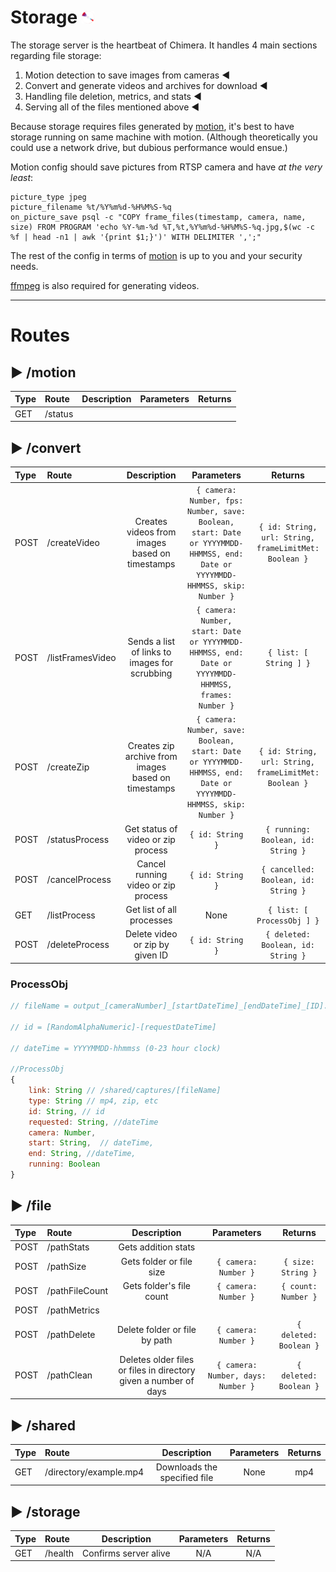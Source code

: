 # Storage <img src="../command/frontend/res/logo.png" alt="logo" width="20"/> 

The storage server is the heartbeat of Chimera. It handles 4 main sections regarding file storage:
1. Motion detection to save images from cameras ◀
2. Convert and generate videos and archives for download ◀
3. Handling file deletion, metrics, and stats ◀
4. Serving all of the files mentioned above ◀

Because storage requires files generated by [motion](https://github.com/Motion-Project/motion), it's best to have storage running on same machine with motion. (Although theoretically you could use a network drive, but dubious performance would ensue.)

Motion config should save pictures from RTSP camera and have *at the very least*:

```
picture_type jpeg
picture_filename %t/%Y%m%d-%H%M%S-%q
on_picture_save psql -c "COPY frame_files(timestamp, camera, name, size) FROM PROGRAM 'echo %Y-%m-%d %T,%t,%Y%m%d-%H%M%S-%q.jpg,$(wc -c %f | head -n1 | awk '{print $1;}')' WITH DELIMITER ',';"
```

The rest of the config in terms of [motion](https://github.com/Motion-Project/motion) is up to you and your security needs.

[ffmpeg](https://ffmpeg.org) is also required for generating videos.

---
# Routes

## ▶ /motion

|Type|Route|Description|Parameters|Returns|
| :-|:- |:-:|:-:|:-:|
|GET|/status| | | |
## ▶ /convert

|Type|Route|Description|Parameters|Returns|
| :-|:- |:-:|:-:|:-:|
|POST|/createVideo|Creates videos from images based on timestamps|`{ camera: Number, fps: Number, save: Boolean, start: Date or YYYYMMDD-HHMMSS, end: Date or YYYYMMDD-HHMMSS, skip: Number }`|`{ id: String, url: String, frameLimitMet: Boolean }`|
|POST|/listFramesVideo|Sends a list of links to images for scrubbing|`{ camera: Number, start: Date or YYYYMMDD-HHMMSS, end: Date or YYYYMMDD-HHMMSS, frames: Number }`|`{ list: [ String ] }`|
|POST|/createZip|Creates zip archive from images based on timestamps|`{ camera: Number, save: Boolean, start: Date or YYYYMMDD-HHMMSS, end: Date or YYYYMMDD-HHMMSS, skip: Number }`|`{ id: String, url: String, frameLimitMet: Boolean }`|
|POST|/statusProcess|Get status of video or zip process|`{ id: String }`|`{ running: Boolean, id: String }`|
|POST|/cancelProcess|Cancel running video or zip process|`{ id: String }`|`{ cancelled: Boolean, id: String }`|
|GET|/listProcess|Get list of all processes|None|`{ list: [ ProcessObj ] }`|
|POST|/deleteProcess|Delete video or zip by given ID|`{ id: String }`|`{ deleted: Boolean, id: String }`|

### ProcessObj

```javascript
// fileName = output_[cameraNumber]_[startDateTime]_[endDateTime]_[ID].[type]

// id = [RandomAlphaNumeric]-[requestDateTime]

// dateTime = YYYYMMDD-hhmmss (0-23 hour clock)

//ProcessObj
{
    link: String // /shared/captures/[fileName]
    type: String // mp4, zip, etc
    id: String, // id
    requested: String, //dateTime
    camera: Number,
    start: String,  // dateTime,
    end: String, //dateTime,
    running: Boolean
}
```

## ▶ /file

|Type|Route|Description|Parameters|Returns|
| :-|:- |:-:|:-:|:-:|
|POST|/pathStats|Gets addition stats| | |
|POST|/pathSize|Gets folder or file size|`{ camera: Number }`|`{ size: String }`|
|POST|/pathFileCount|Gets folder's file count|`{ camera: Number }`|`{ count: Number }`|
|POST|/pathMetrics| | | |
|POST|/pathDelete|Delete folder or file by path|`{ camera: Number }`|`{ deleted: Boolean }`|
|POST|/pathClean|Deletes older files or files in directory given a number of days|`{ camera: Number, days: Number }`|`{ deleted: Boolean }`|

## ▶ /shared

|Type|Route|Description|Parameters|Returns|
| :-|:- |:-:|:-:|:-:|
|GET|/directory/example.mp4|Downloads the specified file|None|mp4|

## ▶ /storage

|Type|Route|Description|Parameters|Returns|
| :-|:- |:-:|:-:|:-:|
|GET|/health|Confirms server alive|N/A|N/A|